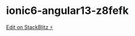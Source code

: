 # ionic6-angular13-z8fefk

[Edit on StackBlitz ⚡️](https://stackblitz.com/edit/ionic6-angular13-z8fefk)